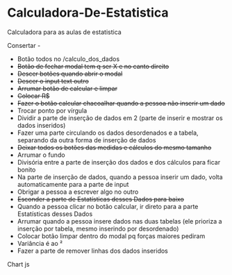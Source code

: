 # Calculadora-De-Estatistica

Calculadora para as aulas de estatistica

Consertar -

- Botão todos no /calculo_dos_dados
- ~~Botão de fechar modal tem q ser X e no canto direito~~
- ~~Descer botões quando abrir o modal~~
- ~~Descer o input text outro~~
- ~~Arrumar botão de calcular e limpar~~
- ~~Colocar R$~~ 
- ~~Fazer o botão calcular chacoalhar quando a pessoa não inserir um dado~~
- Trocar ponto por vírgula
- Dividir a parte de inserção de dados em 2 (parte de inserir e mostrar os dados inseridos)
- Fazer uma parte circulando os dados desordenados e a tabela, separando da outra forma de inserção de dados
- ~~Deixar todos os botões das medidas e cálculos do mesmo tamanho~~  
- Arrumar o fundo
- Divisória entre a parte de inserção dos dados e dos cálculos para ficar bonito 
- Na parte de inserção de dados, quando a pessoa inserir um dado, volta automaticamente para a parte de input
- Obrigar a pessoa a escrever algo no outro
- ~~Esconder a parte de Estatísticas desses Dados para baixo~~
- Quando a pessoa clicar no botão calcular, ir direto para a parte Estatísticas desses Dados
- Arrumar quando a pessoa insere dados nas duas tabelas (ele prioriza a inserção por tabela, mesmo inserindo por desordenado)
- Colocar botão limpar dentro do modal pq forças maiores pediram
- Variância é ao ²
- Fazer a parte de remover linhas dos dados inseridos

Chart js